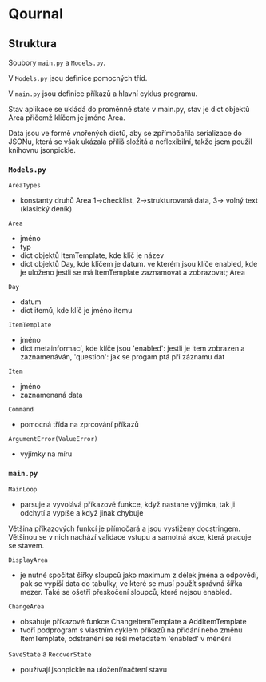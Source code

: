 # Qournal

## Struktura

Soubory `main.py` a `Models.py`.

V `Models.py` jsou definice pomocných tříd.

V `main.py` jsou definice příkazů a hlavní cyklus programu.

Stav aplikace se ukládá do proměnné state v main.py, stav je dict objektů Area přičemž klíčem je jméno Area.

Data jsou ve formě vnořených dictů, aby se zpřímočařila serializace do JSONu, která se však ukázala příliš složitá a
neflexibilní, takže jsem použil knihovnu jsonpickle.

### `Models.py`

`AreaTypes`

- konstanty druhů Area 1->checklist, 2->strukturovaná data, 3-> volný text (klasický deník)

`Area`

- jméno
- typ
- dict objektů ItemTemplate, kde klíč je název
- dict objektů Day, kde klíčem je datum. ve kterém jsou klíče enabled, kde je uloženo jestli se má ItemTemplate
  zaznamovat a zobrazovat; Area

`Day`

- datum
- dict itemů, kde klíč je jméno itemu

`ItemTemplate`

- jméno
- dict metainformací, kde klíče jsou 'enabled': jestli je item zobrazen a zaznamenáván, 'question': jak se progam ptá
  při záznamu dat

`Item`

- jméno
- zaznamenaná data

`Command`

- pomocná třída na zprcování příkazů

`ArgumentError(ValueError)`

- vyjímky na míru

### `main.py`

`MainLoop`

- parsuje a vyvolává příkazové funkce, když nastane výjimka, tak ji odchytí a vypíše a když jinak chybuje

Většina příkazových funkcí je přímočará a jsou vystiženy docstringem. Většinou se v nich nachází validace vstupu a
samotná akce, která pracuje se stavem.

`DisplayArea`

- je nutné spočitat šířky sloupců jako maximum z délek jména a odpovědí, pak se vypíší data do tabulky, ve které se musí
  použít správná šířka mezer. Také se ošetří přeskočení sloupců, které nejsou enabled.

`ChangeArea`

- obsahuje příkazové funkce ChangeItemTemplate a AddItemTemplate
- tvoří podprogram s vlastním cyklem příkazů na přidání nebo změnu ItemTemplate, odstranění se řeší metadatem 'enabled'
  v měnění

`SaveState` a `RecoverState`

- používají jsonpickle na uložení/načtení stavu